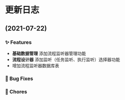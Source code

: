 # 更新日志

## (2021-07-22)
### ✨ Features
- **基础数据管理** 添加流程监听器管理功能
- **流程设计器** 添加监听（任务监听、执行监听）选择器功能
- 增加流程监听器数据库表

### 🐛 Bug Fixes

### 🎫 Chores

